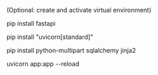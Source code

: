 (Optional: create and activate virtual environment)

pip install fastapi

pip install "uvicorn[standard]"

pip install python-multipart sqlalchemy jinja2

uvicorn app:app --reload
